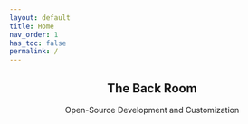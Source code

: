```yaml
---
layout: default
title: Home
nav_order: 1
has_toc: false
permalink: /
---
```


<div class="card">
  <div class="container">
    <h2 style="text-align:center">The Back Room</h2>
    <p style="text-align:center">Open-Source Development and Customization</p>
  </div>
</div>

